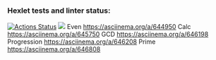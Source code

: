 ### Hexlet tests and linter status:
[![Actions Status](https://github.com/TMoli/java-project-61/actions/workflows/hexlet-check.yml/badge.svg)](https://github.com/TMoli/java-project-61/actions)
<a href="https://codeclimate.com/github/TMoli/java-project-61/maintainability"><img src="https://api.codeclimate.com/v1/badges/f7f06e8c57be378efb7b/maintainability" /></a>
Even https://asciinema.org/a/644950
Calc https://asciinema.org/a/645750
GCD https://asciinema.org/a/646198
Progression https://asciinema.org/a/646208
Prime https://asciinema.org/a/646808
